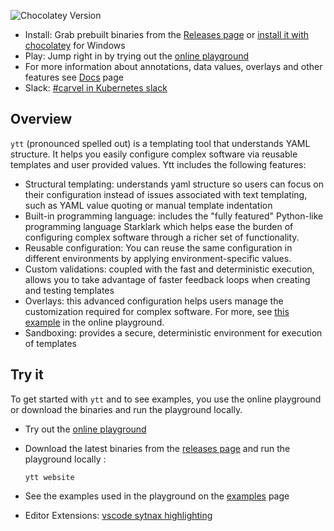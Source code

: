 ![Chocolatey Version](https://img.shields.io/chocolatey/v/ytt)

* Install: Grab prebuilt binaries from the [Releases page](https://github.com/vmware-tanzu/carvel-ytt/releases) or [install it with chocolatey](https://chocolatey.org/packages/ytt/) for Windows
* Play: Jump right in by trying out the [online playground](https://get-ytt.io/#playground)
* For more information about annotations, data values, overlays and other features see [Docs](https://github.com/vmware-tanzu/carvel-ytt/tree/develop/docs) page
* Slack: [#carvel in Kubernetes slack](https://slack.kubernetes.io/)

## Overview

`ytt` (pronounced spelled out) is a templating tool that understands YAML structure. It helps you easily configure complex software via reusable templates and user provided values. Ytt includes the following features:
- Structural templating: understands yaml structure so users can focus on their configuration instead of issues associated with text templating, such as YAML value quoting or manual template indentation
- Built-in programming language: includes the "fully featured" Python-like programming language Starklark which helps ease the burden of configuring complex software through a richer set of functionality.
- Reusable configuration: You can reuse the same configuration in different environments by applying environment-specific values.
- Custom validations: coupled with the fast and deterministic execution, allows you to take advantage of faster feedback loops when creating and testing templates
- Overlays: this advanced configuration helps users manage the customization required for complex software. For more, see [this example](https://get-ytt.io/#example:example-overlay-files) in the online playground.
- Sandboxing: provides a secure, deterministic environment for execution of templates

## Try it

To get started with `ytt` and to see examples, you use the online playground or download the binaries and run the playground locally.
- Try out the [online playground](https://get-ytt.io/#playground)
- Download the latest binaries from the [releases page](https://github.com/vmware-tanzu/carvel-ytt/releases) and run the playground locally :

  `ytt website`

- See the examples used in the playground on the [examples](https://github.com/vmware-tanzu/carvel-ytt/tree/develop/examples/playground) page
- Editor Extensions: [vscode sytnax highlighting](https://marketplace.visualstudio.com/items?itemName=ewrenn.vscode-ytt)
